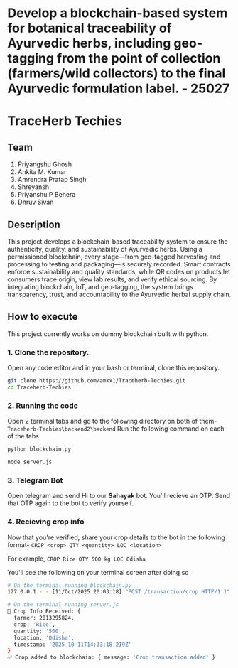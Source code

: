# Develop a blockchain-based system for botanical traceability of Ayurvedic herbs, including geo-tagging from the point of collection (farmers/wild collectors) to the final Ayurvedic formulation label. - 25027
# TraceHerb Techies
## Team
1. Priyangshu Ghosh
2. Ankita M. Kumar
3. Amrendra Pratap Singh
4. Shreyansh
5. Priyanshu P Behera
6. Dhruv Sivan

## Description
This project develops a blockchain-based traceability system to ensure the authenticity, quality, and sustainability of Ayurvedic herbs. Using a permissioned blockchain, every stage—from geo-tagged harvesting and processing to testing and packaging—is securely recorded. Smart contracts enforce sustainability and quality standards, while QR codes on products let consumers trace origin, view lab results, and verify ethical sourcing. By integrating blockchain, IoT, and geo-tagging, the system brings transparency, trust, and accountability to the Ayurvedic herbal supply chain.

## How to execute
This project currently works on dummy blockchain built with python.

### 1. Clone the repository.
Open any code editor and in your bash or terminal, clone this repository.
```bash
git clone https://github.com/amkx1/Traceherb-Techies.git
cd Traceherb-Techies
```

### 2. Running the code
Open 2 terminal tabs and go to the following directory on both of them- `Traceherb-Techies\backend2\backend`
Run the following command on each of the tabs
```bash
python blockchain.py
```
```bash
node server.js
```

### 3. Telegram Bot
Open telegram and send **Hi** to our **Sahayak** bot. You'll recieve an OTP. Send that OTP again to the bot to verify yourself.

### 4. Recieving crop info
Now that you're verified, share your crop details to the bot in the following format- `CROP <crop> QTY <quantity> LOC <location>`

For example, `CROP Rice QTY 500 kg LOC Odisha`

You'll see the following on your terminal screen after doing so
```bash
# On the terminal running blockchain.py
127.0.0.1 - - [11/Oct/2025 20:03:18] "POST /transaction/crop HTTP/1.1" 201 -
```
```bash
# On the terminal running server.js
🌾 Crop Info Received: {
  farmer: 2013295824,
  crop: 'Rice',
  quantity: '500',
  location: 'Odisha',
  timestamp: '2025-10-11T14:33:18.219Z'
}
✅ Crop added to blockchain: { message: 'Crop transaction added' }
```
